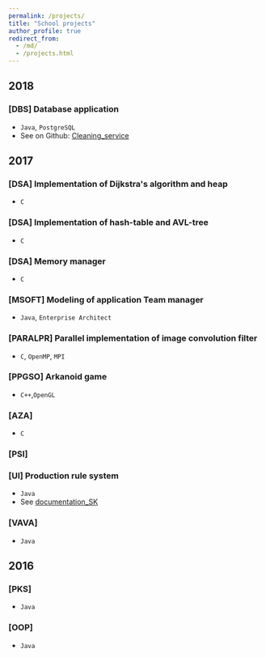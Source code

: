```yaml
---
permalink: /projects/
title: "School projects"
author_profile: true
redirect_from: 
  - /md/
  - /projects.html
---
```


## 2018

### [DBS] Database application
* `Java`, `PostgreSQL`
* See on Github: [Cleaning_service](https://github.com/fiit-dbs-2018/dbs2018-project-harnusek)


## 2017

### [DSA] Implementation of Dijkstra's algorithm and heap
* `C`  

### [DSA] Implementation of hash-table and AVL-tree
* `C`  

### [DSA] Memory manager
* `C`

### [MSOFT] Modeling of application Team manager
* `Java`, `Enterprise Architect`

### [PARALPR] Parallel implementation of image convolution filter
* `C`, `OpenMP`, `MPI`

### [PPGSO] Arkanoid game 
* `C++`,`OpenGL`

### [AZA] 
* `C`

### [PSI] 

### [UI] Production rule system
* `Java`
* See [documentation_SK](https://harnusek.github.io/files/production-rule-system.pdf)

### [VAVA]
* `Java`

## 2016

### [PKS] 
* `Java`

### [OOP] 
* `Java`
